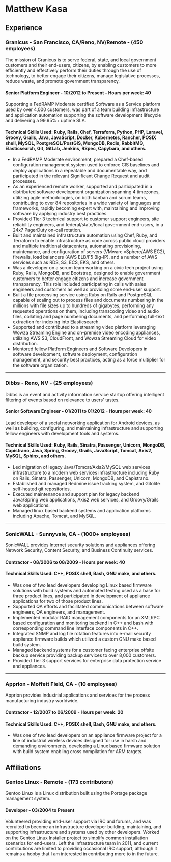 # Matthew Kasa

## Experience

### Granicus - San Francisco, CA/Reno, NV/Remote - (450 employees)

The mission of Granicus is to serve federal, state, and local government
customers and their end-users, citizens, by enabling customers to more
efficiently and effectively perform their duties through the use of
technology, to better engage their citizens, manage legislative processes,
reduce waste, and promote government transparency.

#### Senior Platform Engineer - 10/2012 to Present - Hours per week: 40

Supporting a FedRAMP Moderate certified Software as a Service platform used by
over 4,000 customers, was part of a team building infrastructure and
application automation supporting the software development lifecycle and
delivering a 99.95%+ uptime SLA.

#### Technical Skills Used: Ruby, Rails, Chef, Terraform, Python, PHP, Laravel, Groovy, Grails, Java, JavaScript, Docker, Kubernetes, Rancher, POSIX shell, MySQL, PostgreSQL/PostGIS, MongoDB, Redis, RabbitMQ, Elasticsearch, Git, GitLab, Jenkins, RSpec, Capybara, and others.

- In a FedRAMP Moderate environment, prepared a Chef-based configuration
  management system used to enforce CIS baselines and deploy applications in a
  repeatable and documentable way, and participated in the relevant Significant
  Change Request and audit processes.
- As an experienced remote worker, supported and participated in a distributed
  software development organization spanning 4 timezones, utilizing agile
  methodologies, on both kanban and scrum teams, contributing to over 84
  repositories in a wide variety of languages and frameworks, rapidly becoming
  expert with, maintaining and improving software by applying industry best
  practices.
- Provided Tier 3 technical support to customer support engineers, site reliability
  engineers, and federal/state/local government end-users, in a 24x7 PagerDuty
  on-call rotation.
- Built and maintained infrastructure automation using Chef, Ruby, and
  Terraform to enable infrastructure as code across public cloud providers and
  multiple traditional datacenters, automating provisioning, maintenance, and
  configuration of servers (VMware vSphere/AWS EC2), firewalls, load balancers
  (AWS ELB/F5 Big-IP), and a number of AWS services such as RDS, S3, ECS, EKS,
  and others.
- Was a developer on a scrum team working on a civic tech project using Ruby,
  Rails, MongoDB, and Bootstrap, designed to enable government customers to
  better engage citizens and increase government transparency. This role
  included participating in calls with sales engineers and customers as well
  as providing some end-user support.
- Built a file processing service using Ruby on Rails and PostgreSQL capable
  of scaling out to process files and documents numbering in the millions with
  file sizes up to hundreds of gigabytes, performing any requested operations
  on them, including transcoding video and audio files, collating and page
  numbering documents, and performing full-text extraction for indexing into
  Elasticsearch.
- Supported and contributed to a streaming video platform leveraging Wowza
  Streaming Engine and on-premise video encoding appliances, utilizing AWS S3,
  CloudFront, and Wowza Streaming Cloud for video distribution.
- Mentored fellow Platform Engineers and Software Developers in software
  development, software deployment, configuration management, and security best
  practices, acting as a force multiplier for the software organization.

---

### Dibbs - Reno, NV - (25 employees)

Dibbs is an event and activity information service startup offering intelligent
filtering of events based on relevance to users' tastes.

#### Senior Software Engineer - 01/2011 to 01/2012 - Hours per week: 40

Lead developer of a social networking application for Android devices, as well
as building, configuring, and maintaining infrastructure and supporting fellow
engineers with development tools and systems.

#### Technical Skills Used: Ruby, Rails, Sinatra, Passenger, Unicorn, MongoDB, Capistrano, Java, Spring, Groovy, Grails, JavaScript, Tomcat, Axis2, MySQL, Sphinx, and others.

- Led migration of legacy Java/Tomcat/Axis2/MySQL web services infrastructure
  to a modern web services infrastructure including Ruby on Rails, Sinatra,
  Passenger, Unicorn, MongoDB, and Capistrano.
- Established and managed Redmine issue tracking system, and Gitolite
  self-hosted git repositories.
- Executed maintenance and support plan for legacy backend Java/Spring web
  applications, Axis2 web services, and Groovy/Grails web applications.
- Managed linux based backend systems and application platforms including
  Apache, Tomcat, and MySQL.

---

### SonicWALL - Sunnyvale, CA - (1000+ employees)

SonicWALL provides Internet security solutions and appliances offering Network
Security, Content Security, and Business Continuity services.

#### Contractor - 08/2006 to 08/2009 - Hours per week: 40

#### Technical Skills Used: C++, POSIX shell, Bash, GNU make, and others.

- Was one of two lead developers developing Linux based firmware solutions with
  build systems and automated testing used as a base for three product lines,
  and participated in development of appliance applications for two of those
  product lines.
- Supported QA efforts and facilitated communications between software
  engineers, QA engineers, and management.
- Implemented modular RAID management components for an XMLRPC based
  configuration and monitoring backend in C++ and bash with corresponding
  command line interface components in C++.
- Integrated SNMP and log file rotation features into e-mail security appliance
  firmware builds which utilized a custom GNU make based build system.
- Managed backend systems for a customer facing enterprise offsite backup
  service providing backup services to over 8,000 customers.
- Provided Tier 3 support services for enterprise data protection service and
  appliances.

---

### Apprion - Moffett Field, CA - (10 employees)

Apprion provides industrial applications and services for the process
manufacturing industry worldwide.

#### Contractor - 12/2007 to 06/2009 - Hours per week: 20

#### Technical Skills Used: C++, POSIX shell, Bash, GNU make, and others.

- Was one of two lead developers on an appliance firmware project for a line of
  industrial wireless devices designed for use in harsh and demanding
  environments, developing a Linux based firmware solution with build system
  enabling cross compilation for ARM targets.

## Affiliations

### Gentoo Linux - Remote - (173 contributors)

Gentoo Linux is a Linux distribution built using the Portage package management system.

#### Developer - 03/2004 to Present

Volunteered providing end-user support via IRC and forums, and was recruited to
become an infrastructure developer building, maintaining, and supporting
infrastructure and systems used by other developers. Worked on the Gentoo Linux
Installer project to simplify common installation scenarios for end-users. Left
the infrastructure team in 2011, and current contributions are limited to
providing occasional IRC support, although it remains a hobby that I am
interested in contributing more to in the future.
